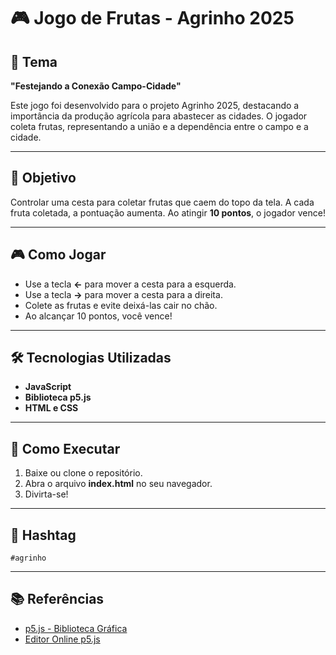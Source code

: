 # 🎮 Jogo de Frutas - Agrinho 2025

## 📝 Tema
**"Festejando a Conexão Campo-Cidade"**

Este jogo foi desenvolvido para o projeto Agrinho 2025, destacando a importância da produção agrícola para abastecer as cidades. O jogador coleta frutas, representando a união e a dependência entre o campo e a cidade.

---

## 🎯 Objetivo
Controlar uma cesta para coletar frutas que caem do topo da tela. A cada fruta coletada, a pontuação aumenta. Ao atingir **10 pontos**, o jogador vence!

---

## 🎮 Como Jogar
- Use a tecla **←** para mover a cesta para a esquerda.
- Use a tecla **→** para mover a cesta para a direita.
- Colete as frutas e evite deixá-las cair no chão.
- Ao alcançar 10 pontos, você vence!

---

## 🛠️ Tecnologias Utilizadas
- **JavaScript**
- **Biblioteca p5.js**
- **HTML e CSS**

---

## 🚀 Como Executar
1. Baixe ou clone o repositório.
2. Abra o arquivo **index.html** no seu navegador.
3. Divirta-se!

---

## 🔖 Hashtag
`#agrinho`

---

## 📚 Referências
- [p5.js - Biblioteca Gráfica](https://p5js.org/)
- [Editor Online p5.js](https://editor.p5js.org/)
